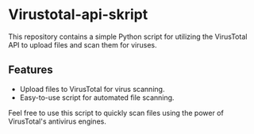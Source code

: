 # Virustotal-api-skript

This repository contains a simple Python script for utilizing the VirusTotal API to upload files and scan them for viruses.

## Features

- Upload files to VirusTotal for virus scanning.
- Easy-to-use script for automated file scanning.

Feel free to use this script to quickly scan files using the power of VirusTotal's antivirus engines.